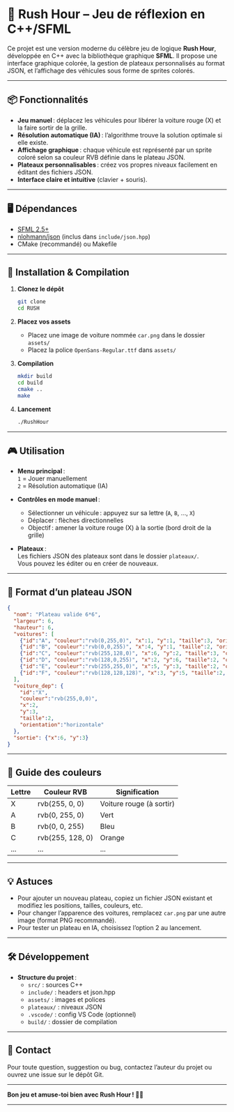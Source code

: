 

# 🚗 Rush Hour – Jeu de réflexion en C++/SFML

Ce projet est une version moderne du célèbre jeu de logique **Rush Hour**, développée en C++ avec la bibliothèque graphique **SFML**. Il propose une interface graphique colorée, la gestion de plateaux personnalisés au format JSON, et l’affichage des véhicules sous forme de sprites colorés.

---

## 📦 Fonctionnalités

- **Jeu manuel** : déplacez les véhicules pour libérer la voiture rouge (X) et la faire sortir de la grille.
- **Résolution automatique (IA)** : l’algorithme trouve la solution optimale si elle existe.
- **Affichage graphique** : chaque véhicule est représenté par un sprite coloré selon sa couleur RVB définie dans le plateau JSON.
- **Plateaux personnalisables** : créez vos propres niveaux facilement en éditant des fichiers JSON.
- **Interface claire et intuitive** (clavier + souris).

---

## 🖥️ Dépendances

- [SFML 2.5+](https://www.sfml-dev.org/)
- [nlohmann/json](https://github.com/nlohmann/json) (inclus dans `include/json.hpp`)
- CMake (recommandé) ou Makefile

---

## 🚀 Installation & Compilation

1. **Clonez le dépôt**  
   ```bash
   git clone 
   cd RUSH
   ```

2. **Placez vos assets**  
   - Placez une image de voiture nommée `car.png` dans le dossier `assets/`
   - Placez la police `OpenSans-Regular.ttf` dans `assets/`

3. **Compilation**  
   ```bash
   mkdir build
   cd build
   cmake ..
   make
   ```

4. **Lancement**  
   ```bash
   ./RushHour
   ```

---

## 🎮 Utilisation

- **Menu principal** :  
  `1` = Jouer manuellement  
  `2` = Résolution automatique (IA)

- **Contrôles en mode manuel** :
  - Sélectionner un véhicule : appuyez sur sa lettre (`A`, `B`, ..., `X`)
  - Déplacer : flèches directionnelles
  - Objectif : amener la voiture rouge (X) à la sortie (bord droit de la grille)

- **Plateaux** :  
  Les fichiers JSON des plateaux sont dans le dossier `plateaux/`.  
  Vous pouvez les éditer ou en créer de nouveaux.

---

## 📝 Format d’un plateau JSON

```json
{
  "nom": "Plateau valide 6*6",
  "largeur": 6,
  "hauteur": 6,
  "voitures": [
    {"id":"A", "couleur":"rvb(0,255,0)", "x":1, "y":1, "taille":3, "orientation":"verticale"},
    {"id":"B", "couleur":"rvb(0,0,255)", "x":4, "y":1, "taille":2, "orientation":"horizontale"},
    {"id":"C", "couleur":"rvb(255,128,0)", "x":6, "y":2, "taille":3, "orientation":"verticale"},
    {"id":"D", "couleur":"rvb(128,0,255)", "x":2, "y":6, "taille":2, "orientation":"horizontale"},
    {"id":"E", "couleur":"rvb(255,255,0)", "x":5, "y":3, "taille":2, "orientation":"verticale"},
    {"id":"F", "couleur":"rvb(128,128,128)", "x":3, "y":5, "taille":2, "orientation":"horizontale"}
  ],
  "voiture_dep": {
    "id":"X",
    "couleur":"rvb(255,0,0)",
    "x":2,
    "y":3,
    "taille":2,
    "orientation":"horizontale"
  },
  "sortie": {"x":6, "y":3}
}
```

---

## 🎨 Guide des couleurs

| Lettre | Couleur RVB         | Signification         |
|--------|---------------------|----------------------|
| X      | rvb(255, 0, 0)      | Voiture rouge (à sortir) |
| A      | rvb(0, 255, 0)      | Vert                 |
| B      | rvb(0, 0, 255)      | Bleu                 |
| C      | rvb(255, 128, 0)    | Orange               |
| ...    | ...                 | ...                  |

---

## 💡 Astuces

- Pour ajouter un nouveau plateau, copiez un fichier JSON existant et modifiez les positions, tailles, couleurs, etc.
- Pour changer l’apparence des voitures, remplacez `car.png` par une autre image (format PNG recommandé).
- Pour tester un plateau en IA, choisissez l’option 2 au lancement.

---

## 🛠️ Développement

- **Structure du projet** :
  - `src/` : sources C++
  - `include/` : headers et json.hpp
  - `assets/` : images et polices
  - `plateaux/` : niveaux JSON
  - `.vscode/` : config VS Code (optionnel)
  - `build/` : dossier de compilation

---

## 📧 Contact

Pour toute question, suggestion ou bug, contactez l’auteur du projet ou ouvrez une issue sur le dépôt Git.

---

**Bon jeu et amuse-toi bien avec Rush Hour ! 🚗🧩**

---
